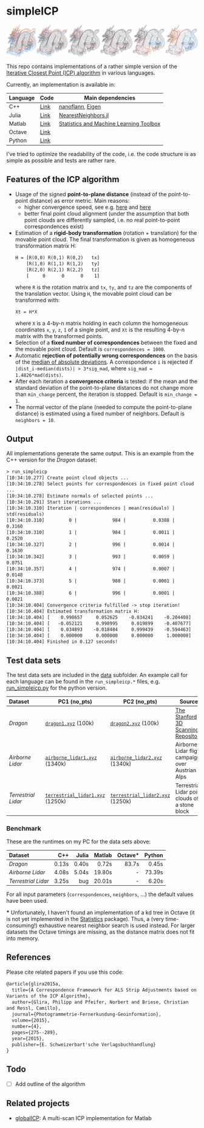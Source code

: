 # simpleICP

![simpleICP](data/dragon_iterations.png)

This repo contains implementations of a rather simple version of the [Iterative Closest Point (ICP) algorithm](https://en.wikipedia.org/wiki/Iterative_closest_point) in various languages.

Currently, an implementation is available in:

| Language | Code | Main dependencies |
| --- | --- | --- |
| C++ | [Link](c++) | [nanoflann](https://github.com/jlblancoc/nanoflann), [Eigen](http://eigen.tuxfamily.org) |
| Julia | [Link](julia) | [NearestNeighbors.jl](https://github.com/KristofferC/NearestNeighbors.jl) |
| Matlab | [Link](matlab) | [Statistics and Machine Learning Toolbox](https://www.mathworks.com/products/statistics.html) |
| Octave | [Link](octave) | |
| Python | [Link](python) | |

I've tried to optimize the readability of the code, i.e. the code structure is as simple as possible and tests are rather rare.

## Features of the ICP algorithm

- Usage of the signed **point-to-plane distance** (instead of the point-to-point distance) as error metric. Main reasons:
  - higher convergence speed, see e.g. [here](https://www.youtube.com/watch?v=LcghboLgTiA) and [here](https://ieeexplore.ieee.org/abstract/document/924423)
  - better final point cloud alignment (under the assumption that both point clouds are differently sampled, i.e. no real point-to-point correspondences exist)
- Estimation of a **rigid-body transformation** (rotation + translation) for the movable point cloud. The final transformation is given as homogeneous transformation matrix H:
  ```
  H = [R(0,0) R(0,1) R(0,2)   tx]
      [R(1,0) R(1,1) R(1,2)   ty]
      [R(2,0) R(2,1) R(2,2)   tz]
      [     0      0      0    1]
  ```
  where ``R`` is the rotation matrix and ``tx``, ``ty``, and ``tz`` are the components of the translation vector. Using ``H``, the movable point cloud can be transformed with:
  ```
  Xt = H*X
  ```
  where ``X`` is a 4-by-n matrix holding in each column the homogeneous coordinates ``x``, ``y``, ``z``, ``1`` of a single point, and ``Xt`` is the resulting 4-by-n matrix with the transformed points.
- Selection of a **fixed number of correspondences** between the fixed and the movable point cloud. Default is ``correspondences = 1000``.
- Automatic **rejection of potentially wrong correspondences** on the basis of the [median of absolute deviations](https://en.wikipedia.org/wiki/Median_absolute_deviation). A correspondence ``i`` is rejected if ``|dist_i-median(dists)| > 3*sig_mad``, where ``sig_mad = 1.4826*mad(dists)``.
- After each iteration a **convergence criteria** is tested: if the mean and the standard deviation of the point-to-plane distances do not change more than ``min_change`` percent, the iteration is stopped. Default is ``min_change = 1``.
- The normal vector of the plane (needed to compute the point-to-plane distance) is estimated using a fixed number of neighbors. Default is ``neighbors = 10``.

## Output

All implementations generate the same output. This is an example from the C++ version for the *Dragon* dataset:

```
> run_simpleicp
[10:34:10.277] Create point cloud objects ...
[10:34:10.278] Select points for correspondences in fixed point cloud ...
[10:34:10.278] Estimate normals of selected points ...
[10:34:10.291] Start iterations ...
[10:34:10.310] Iteration | correspondences | mean(residuals) |  std(residuals)
[10:34:10.310]         0 |             984 |          0.0388 |          0.3160
[10:34:10.310]         1 |             984 |          0.0011 |          0.2520
[10:34:10.327]         2 |             996 |          0.0014 |          0.1630
[10:34:10.342]         3 |             993 |          0.0059 |          0.0751
[10:34:10.357]         4 |             974 |          0.0007 |          0.0148
[10:34:10.373]         5 |             980 |          0.0001 |          0.0021
[10:34:10.388]         6 |             996 |          0.0001 |          0.0021
[10:34:10.404] Convergence criteria fulfilled -> stop iteration!
[10:34:10.404] Estimated transformation matrix H:
[10:34:10.404] [    0.998657     0.052625    -0.034241    -0.204408]
[10:34:10.404] [   -0.052121     0.998995     0.019899    -0.407677]
[10:34:10.404] [    0.034893    -0.018484     0.999439    -0.594463]
[10:34:10.404] [    0.000000     0.000000     0.000000     1.000000]
[10:34:10.404] Finished in 0.127 seconds!
```

## Test data sets

The test data sets are included in the [data](data) subfolder. An example call for each language can be found in the ``run_simpleicp.*`` files, e.g. [run_simpleicp.py](python/run_simpleicp.py) for the python version.

| Dataset | | PC1 (no_pts) | PC2 (no_pts) | Source |
| :--- | --- | --- | --- | --- |
| *Dragon* | ![Dragon](/data/dragon_small.png) | [``dragon1.xyz``](data/dragon1.xyz) (100k) | [``dragon2.xyz``](data/dragon2.xyz) (100k) | [The Stanford 3D Scanning Repository](http://graphics.stanford.edu/data/3Dscanrep/) |
| *Airborne Lidar* | ![AirborneLidar](/data/airborne_lidar_small.png) | [``airborne_lidar1.xyz``](data/airborne_lidar1.xyz) (1340k) | [``airborne_lidar2.xyz``](data/airborne_lidar2.xyz) (1340k) | Airborne Lidar fligth campaign over Austrian Alps |
| *Terrestrial Lidar* | ![TerrestrialLidar](/data/terrestrial_lidar_small.png) | [``terrestrial_lidar1.xyz``](data/terrestrial_lidar1.xyz) (1250k) | [``terrestrial_lidar2.xyz``](data/terrestrial_lidar2.xyz) (1250k) | Terrestrial Lidar point clouds of a stone block|

### Benchmark

These are the runtimes on my PC for the data sets above:

| Dataset | C++ | Julia | Matlab | Octave* | Python |
| :--- | ---: | ---: | ---: | ---: | ---: |
| *Dragon*            | 0.13s | 0.40s |  0.72s | 83.7s |  0.45s |
| *Airborne Lidar*    | 4.08s | 5.04s | 19.80s | -     | 73.39s |
| *Terrestrial Lidar* | 3.25s | bug   | 20.01s | -     |  6.20s |

For all input parameters (``correspondences``, ``neighbors``, ...) the default values have been used.

**\*** Unfortunately, I haven't found an implementation of a kd tree in Octave (it is not yet implemented in the [Statistics](https://wiki.octave.org/Statistics_package) package). Thus, a (very time-consuming!) exhaustive nearest neighbor search is used instead. For larger datasets the Octave timings are missing, as the distance matrix does not fit into memory.

## References

Please cite related papers if you use this code:
```
@article{glira2015a,
  title={A Correspondence Framework for ALS Strip Adjustments based on Variants of the ICP Algorithm},
  author={Glira, Philipp and Pfeifer, Norbert and Briese, Christian and Ressl, Camillo},
  journal={Photogrammetrie-Fernerkundung-Geoinformation},
  volume={2015},
  number={4},
  pages={275--289},
  year={2015},
  publisher={E. Schweizerbart'sche Verlagsbuchhandlung}
}
```

## Todo

- [ ] Add outline of the algorithm

## Related projects

- [globalICP](https://github.com/pglira/Point_cloud_tools_for_Matlab): A multi-scan ICP implementation for Matlab
